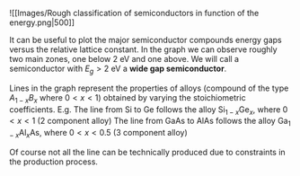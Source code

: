 ![[Images/Rough classification of semiconductors in function of the energy.png|500]]

It can be useful to plot the major semiconductor compounds energy gaps versus the relative lattice constant.
In the graph we can observe roughly two main zones, one below $2 \ \text{eV}$ and one above.
We will call a semiconductor with $E_g > 2 \ \text{eV}$ a **wide gap semiconductor**.

Lines in the graph represent the properties of alloys (compound of the type $A_{1-x}B_x$ where $0<x<1$) obtained by varying the stoichiometric coefficients.
E.g. The line from $\text{Si}$ to $\text{Ge}$ follows the alloy $\text{Si}_{1-x}\text{Ge}_x$, where $0<x<1$ (2 component alloy)
The line from $\text{GaAs}$ to $\text{AlAs}$ follows the alloy $\text{Ga}_{1-x}\text{Al}_x\text{As}$, where $0<x<0.5$ (3 component alloy)

Of course not all the line can be technically produced due to constraints in the production process.

